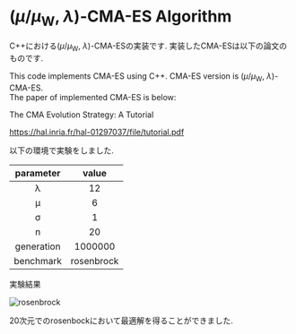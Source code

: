 # (*μ*/*μ*<sub>W</sub>, *λ*)-CMA-ES Algorithm


C++における(*μ*/*μ*<sub>W</sub>, *λ*)-CMA-ESの実装です.
実装したCMA-ESは以下の論文のものです.

This code implements CMA-ES using C++. 
CMA-ES version is (*μ*/*μ*<sub>W</sub>, *λ*)-CMA-ES.  
The paper of implemented CMA-ES is below:  


The CMA Evolution Strategy: A Tutorial

https://hal.inria.fr/hal-01297037/file/tutorial.pdf


以下の環境で実験をしました.

|parameter|value|
|:-:|:-:|
|λ|12|
|μ|6|
|σ|1|
|n|20|
|generation|1000000|
|benchmark|rosenbrock|

実験結果

![rosenbrock](https://github.com/ko-cha/mu-muw-lambda-cmaes/tree/master/img/frosen.png "rosenbrock")

20次元でのrosenbockにおいて最適解を得ることができました.
